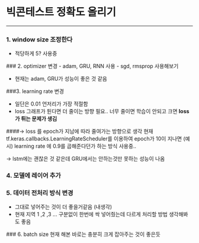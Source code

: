 # 빅콘테스트 정확도 올리기
***
### 1. window size 조정한다
- 적당하게 5? 사용중
</t>
### 2. optimizer 변경
- adam, GRU, RNN 사용
- sgd, rmsprop 사용해보기

- 현재는 adam, GRU가 성능이 좋은 것 같음
</t>
  
###3. learning rate 변경
- 일단은 0.01 언저리가 가장 적절함
- loss 그래프가 튄다면 더 줄이는 방향 필요..
  너무 줄이면 학습이 안되고 크면  **loss가 튀는 문제가 생김**
</t>

####-> loss 를 epoch가 지남에 따라 줄여가는 방향으로 생각
현재 tf.keras.callbacks.LearningRateScheduler를 이용하여 
epoch가 10이 지나면 (예시) learning rate 에 0.9를 곱해준다던가 하는 방식 사용중..

-> lstm에는 괜찮은 것 같은데 GRU에서는 안하는것만 못하는 성능이 나옴
</t>

### 4. 모델에 레이어 추가

### 5. 데이터 전처리 방식 변경
- 그대로 넣어주는 것이 더 좋을거같음 (내생각)
- 현재 지역 1 ,2 ,3 ... 구분없이 한번에 싹 넣어줬는데 다르게 처리할 방법 생각해봐도 좋음
</t>
### 6. batch size
현재 해본 바로는 충분히 크게 잡아주는 것이 좋은듯
</t>